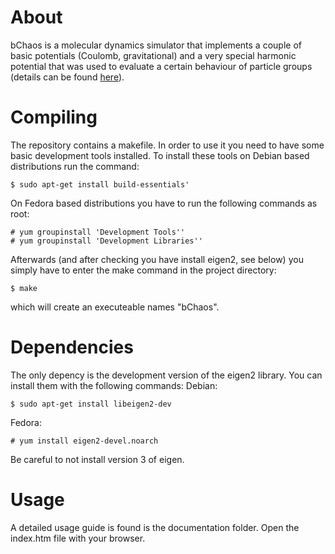 About
=====
bChaos is a molecular dynamics simulator that implements a couple of basic potentials (Coulomb, gravitational) and a very special harmonic potential that was used to evaluate a certain behaviour of particle groups (details can be found [here][1]).

Compiling
=========
The repository contains a makefile. In order to use it you need to have some basic development tools installed.
To install these tools on Debian based distributions run the command:

    $ sudo apt-get install build-essentials'

On Fedora based distributions you have to run the following commands as root:

    # yum groupinstall 'Development Tools''
    # yum groupinstall 'Development Libraries''

Afterwards (and after checking you have install eigen2, see below) you simply have to enter the make command in the project directory:

    $ make
    
which will create an executeable names "bChaos".

Dependencies
============
The only depency is the development version of the eigen2 library. You can install them with the following commands:
Debian:

    $ sudo apt-get install libeigen2-dev
    
Fedora:

    # yum install eigen2-devel.noarch
    
Be careful to not install version 3 of eigen.

Usage
=====
A detailed usage guide is found is the documentation folder. Open the index.htm file with your browser.

[1]: https://github.com/b0wter/DA  "Spreading in integrable and non-integrable multi body systems"

